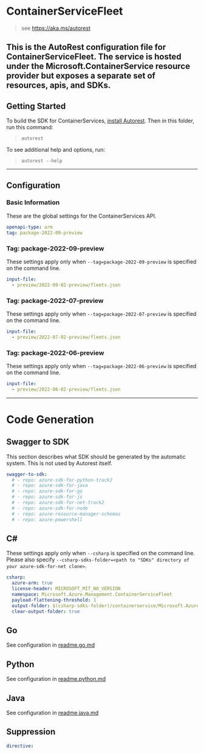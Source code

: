 # ContainerServiceFleet

> see https://aka.ms/autorest

This is the AutoRest configuration file for ContainerServiceFleet.
The service is hosted under the Microsoft.ContainerService resource provider but exposes a separate set of resources, apis, and SDKs.
---

## Getting Started

To build the SDK for ContainerServices, [install Autorest](https://aka.ms/autorest/install). Then
in this folder, run this command:

> `autorest`

To see additional help and options, run:

> `autorest --help`

---

## Configuration

### Basic Information

These are the global settings for the ContainerServices API.

``` yaml
openapi-type: arm
tag: package-2022-09-preview
```

### Tag: package-2022-09-preview

These settings apply only when `--tag=package-2022-09-preview` is specified on the command line.

``` yaml $(tag) == 'package-2022-09-preview'
input-file:
  - preview/2022-09-02-preview/fleets.json
```

### Tag: package-2022-07-preview

These settings apply only when `--tag=package-2022-07-preview` is specified on the command line.

``` yaml $(tag) == 'package-2022-07-preview'
input-file:
  - preview/2022-07-02-preview/fleets.json
```

### Tag: package-2022-06-preview

These settings apply only when `--tag=package-2022-06-preview` is specified on the command line.

``` yaml $(tag) == 'package-2022-06-preview'
input-file:
  - preview/2022-06-02-preview/fleets.json
```

---

# Code Generation

## Swagger to SDK

This section describes what SDK should be generated by the automatic system.
This is not used by Autorest itself.

``` yaml $(swagger-to-sdk)
swagger-to-sdk:
  # - repo: azure-sdk-for-python-track2
  # - repo: azure-sdk-for-java
  # - repo: azure-sdk-for-go
  # - repo: azure-sdk-for-js
  # - repo: azure-sdk-for-net-track2
  # - repo: azure-sdk-for-node
  # - repo: azure-resource-manager-schemas
  # - repo: azure-powershell
```

## C#

These settings apply only when `--csharp` is specified on the command line.
Please also specify `--csharp-sdks-folder=<path to "SDKs" directory of your azure-sdk-for-net clone>`.

``` yaml $(csharp)
csharp:
  azure-arm: true
  license-header: MICROSOFT_MIT_NO_VERSION
  namespace: Microsoft.Azure.Management.ContainerServiceFleet
  payload-flattening-threshold: 1
  output-folder: $(csharp-sdks-folder)/containerservice/Microsoft.Azure.Management.ContainerServiceFleet/src/Generated
  clear-output-folder: true
```

## Go

See configuration in [readme.go.md](./readme.go.md)

## Python

See configuration in [readme.python.md](./readme.python.md)

## Java

See configuration in [readme.java.md](./readme.java.md)

## Suppression

``` yaml
directive:
```
